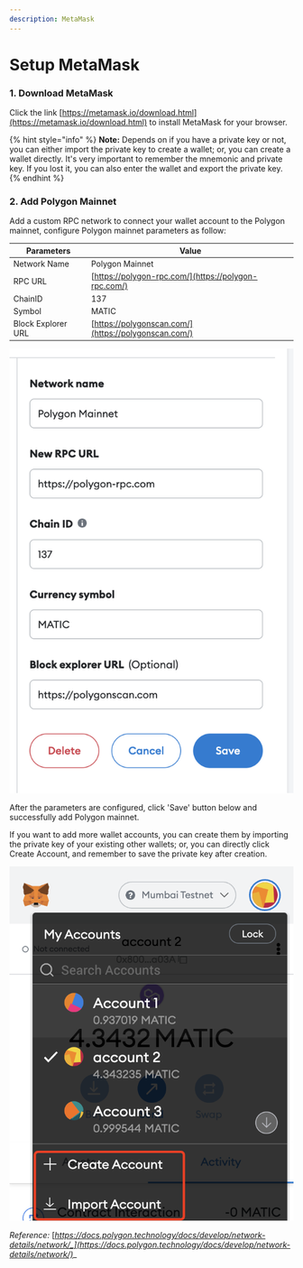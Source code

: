 ```yaml
---
description: MetaMask
---
```


# Setup MetaMask

### 1. Download MetaMask

Click the link [https://metamask.io/download.html](https://metamask.io/download.html) to install MetaMask for your browser.&#x20;

{% hint style="info" %}
**Note:** Depends on if you have a private key or not, you can either import the private key to create a wallet; or, you can create a wallet directly. It's very important to remember the mnemonic and private key. If you lost it, you can also enter the wallet and export the private key.
{% endhint %}

### 2. Add Polygon Mainnet

Add a custom RPC network to connect your wallet account to the Polygon mainnet, configure Polygon mainnet parameters as follow:

| Parameters         | Value                                                |
| ------------------ | ---------------------------------------------------- |
| Network Name       | Polygon Mainnet                                      |
| RPC URL            | [https://polygon-rpc.com/](https://polygon-rpc.com/) |
| ChainID            | 137                                                  |
| Symbol             | MATIC                                                |
| Block Explorer URL | [https://polygonscan.com/](https://polygonscan.com/) |

&#x20;                                              <img src="../../.gitbook/assets/connect polygon to metamask" alt="" data-size="original">

After the parameters are configured, click 'Save' button below and successfully add Polygon mainnet.&#x20;

If you want to add more wallet accounts, you can create them by importing the private key of your existing other wallets; or, you can directly click Create Account, and remember to save the private key after creation.

&#x20;                                               ![](<../../.gitbook/assets/image (41) (1).png>)



_Reference:_ [_https://docs.polygon.technology/docs/develop/network-details/network/_](https://docs.polygon.technology/docs/develop/network-details/network/)__
